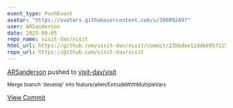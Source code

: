 ```yaml
---
event_type: PushEvent
avatar: "https://avatars.githubusercontent.com/u/26089249?"
user: ARSanderson
date: 2023-09-05
repo_name: visit-dav/visit
html_url: https://github.com/visit-dav/visit/commit/23bbdee12d4b69571254f52b04f9fa8ce4df9482
repo_url: https://github.com/visit-dav/visit
---
```


<a href='https://github.com/ARSanderson' target='_blank'>ARSanderson</a> pushed to <a href='https://github.com/visit-dav/visit' target='_blank'>visit-dav/visit</a>

<small>Merge branch 'develop' into feature/allen/ExtrudeWithMultipleVars</small>

<a href='https://github.com/visit-dav/visit/commit/23bbdee12d4b69571254f52b04f9fa8ce4df9482' target='_blank'>View Commit</a>